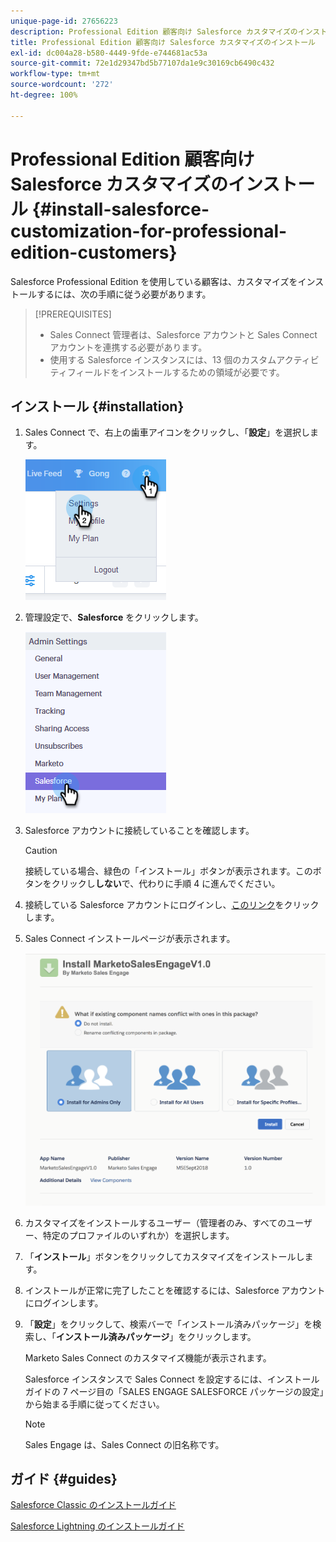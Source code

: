 ```yaml
---
unique-page-id: 27656223
description: Professional Edition 顧客向け Salesforce カスタマイズのインストール - Marketo ドキュメント - 製品ドキュメント
title: Professional Edition 顧客向け Salesforce カスタマイズのインストール
exl-id: dc004a28-b580-4449-9fde-e744681ac53a
source-git-commit: 72e1d29347bd5b77107da1e9c30169cb6490c432
workflow-type: tm+mt
source-wordcount: '272'
ht-degree: 100%

---
```


# Professional Edition 顧客向け Salesforce カスタマイズのインストール {#install-salesforce-customization-for-professional-edition-customers}

Salesforce Professional Edition を使用している顧客は、カスタマイズをインストールするには、次の手順に従う必要があります。

>[!PREREQUISITES]
>
>* Sales Connect 管理者は、Salesforce アカウントと Sales Connect アカウントを連携する必要があります。
>* 使用する Salesforce インスタンスには、13 個のカスタムアクティビティフィールドをインストールするための領域が必要です。


## インストール {#installation}

1. Sales Connect で、右上の歯車アイコンをクリックし、「**設定**」を選択します。

   ![](assets/one-4.png)

1. 管理設定で、**Salesforce** をクリックします。

   ![](assets/two-4.png)

1. Salesforce アカウントに接続していることを確認します。

   >[!CAUTION]
   >
   >接続している場合、緑色の「インストール」ボタンが表示されます。このボタンをクリックし&#x200B;**しない**&#x200B;で、代わりに手順 4 に進んでください。

1. 接続している Salesforce アカウントにログインし、[このリンク](https://login.salesforce.com/packaging/installPackage.apexp?p0=04t0b000001oWEZ)をクリックします。
1. Sales Connect インストールページが表示されます。

   ![](assets/install-package.png)

1. カスタマイズをインストールするユーザー（管理者のみ、すべてのユーザー、特定のプロファイルのいずれか）を選択します。
1. 「**インストール**」ボタンをクリックしてカスタマイズをインストールします。
1. インストールが正常に完了したことを確認するには、Salesforce アカウントにログインします。
1. 「**設定**」をクリックして、検索バーで「インストール済みパッケージ」を検索し、「**インストール済みパッケージ**」をクリックします。

   Marketo Sales Connect のカスタマイズ機能が表示されます。

   Salesforce インスタンスで Sales Connect を設定するには、インストールガイドの 7 ページ目の「SALES ENGAGE SALESFORCE パッケージの設定」から始まる手順に従ってください。

   >[!NOTE]
   >
   >Sales Engage は、Sales Connect の旧名称です。

## ガイド {#guides}

[Salesforce Classic のインストールガイド](https://s3.amazonaws.com/tout-user-store/salesforce/assets/Marketo+Sales+Engage+For+Salesforce_+Installation+and+Success+Guide.pdf)

[Salesforce Lightning のインストールガイド](https://s3.amazonaws.com/tout-user-store/salesforce/assets/SF+Guide+for+Lightning.pdf)
